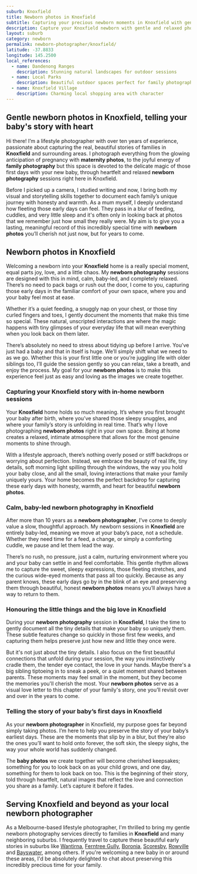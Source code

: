 ```yaml
---
suburb: Knoxfield
title: Newborn photos in Knoxfield
subtitle: Capturing your precious newborn moments in Knoxfield with gentle photography
description: Capture your Knoxfield newborn with gentle and relaxed photography. Newborn sessions are available in your home for maximum comfort and convenience.
layout: suburb
category: newborn
permalink: newborn-photographer/knoxfield/
latitude: -37.8833
longitude: 145.2500
local_references:
  - name: Dandenong Ranges
    description: Stunning natural landscapes for outdoor sessions
  - name: Local Parks
    description: Beautiful outdoor spaces perfect for family photography
  - name: Knoxfield Village
    description: Charming local shopping area with character
---
```


## Gentle newborn photos in Knoxfield, telling your baby's story with heart

Hi there! I’m a lifestyle photographer with over ten years of experience, passionate about capturing the real, beautiful stories of families in **Knoxfield** and surrounding areas. I photograph everything from the glowing anticipation of pregnancy with **maternity photos**, to the joyful energy of **family photography** but this space is devoted to the delicate magic of those first days with your new baby, through heartfelt and relaxed **newborn photography** sessions right here in Knoxfield.

Before I picked up a camera, I studied writing and now, I bring both my visual and storytelling skills together to document each family’s unique journey with honesty and warmth. As a mum myself, I deeply understand how fleeting those early days can feel. They pass in a blur of feeding, cuddles, and very little sleep and it's often only in looking back at photos that we remember just how small they really were. My aim is to give you a lasting, meaningful record of this incredibly special time with **newborn photos** you’ll cherish not just now, but for years to come.

## Newborn photos in Knoxfield

Welcoming a newborn into your **Knoxfield** home is a really special moment, equal parts joy, love, and a little chaos. My **newborn photography** sessions are designed with this in mind, calm, baby-led, and completely relaxed. There’s no need to pack bags or rush out the door, I come to you, capturing those early days in the familiar comfort of your own space, where you and your baby feel most at ease.

Whether it’s a quiet feeding, a snuggly nap on your chest, or those tiny curled fingers and toes, I gently document the moments that make this time so special. These natural, unscripted interactions are where the magic happens with tiny glimpses of your everyday life that will mean everything when you look back on them later.

There’s absolutely no need to stress about tidying up before I arrive. You’ve just had a baby and that in itself is huge. We’ll simply shift what we need to as we go. Whether this is your first little one or you’re juggling life with older siblings too, I’ll guide the session gently so you can relax, take a breath, and enjoy the process. My goal for your **newborn photos** is to make this experience feel just as easy and loving as the images we create together.

### Capturing your Knoxfield story with in-home newborn sessions

Your **Knoxfield** home holds so much meaning. It’s where you first brought your baby after birth, where you’ve shared those sleepy snuggles, and where your family’s story is unfolding in real time. That’s why I love photographing **newborn photos** right in your own space. Being at home creates a relaxed, intimate atmosphere that allows for the most genuine moments to shine through.

With a lifestyle approach, there’s nothing overly posed or stiff backdrops or worrying about perfection. Instead, we embrace the beauty of real life, tiny details, soft morning light spilling through the windows, the way you hold your baby close, and all the small, loving interactions that make your family uniquely yours. Your home becomes the perfect backdrop for capturing these early days with honesty, warmth, and heart for beautiful **newborn photos**.

### Calm, baby-led newborn photography in Knoxfield

After more than 10 years as a **newborn photographer**, I’ve come to deeply value a slow, thoughtful approach. My newborn sessions in **Knoxfield** are entirely baby-led, meaning we move at your baby’s pace, not a schedule. Whether they need time for a feed, a change, or simply a comforting cuddle, we pause and let them lead the way.

There’s no rush, no pressure, just a calm, nurturing environment where you and your baby can settle in and feel comfortable. This gentle rhythm allows me to capture the sweet, sleepy expressions, those fleeting stretches, and the curious wide-eyed moments that pass all too quickly. Because as any parent knows, these early days go by in the blink of an eye and preserving them through beautiful, honest **newborn photos** means you’ll always have a way to return to them.

### Honouring the little things and the big love in Knoxfield

During your **newborn photography** session in **Knoxfield**, I take the time to gently document all the tiny details that make your baby so uniquely them. These subtle features change so quickly in those first few weeks, and capturing them helps preserve just how new and little they once were.

But it's not just about the tiny details. I also focus on the first beautiful connections that unfold during your session, the way you instinctively cradle them, the tender eye contact, the love in your hands. Maybe there's a big sibling tiptoeing in to sneak a peek, or a quiet moment shared between parents. These moments may feel small in the moment, but they become the memories you'll cherish the most. Your **newborn photos** serve as a visual love letter to this chapter of your family's story, one you’ll revisit over and over in the years to come.

### Telling the story of your baby’s first days in Knoxfield

As your **newborn photographer** in Knoxfield, my purpose goes far beyond simply taking photos. I’m here to help you preserve the story of your baby’s earliest days. These are the moments that slip by in a blur, but they’re also the ones you’ll want to hold onto forever, the soft skin, the sleepy sighs, the way your whole world has suddenly changed.

The **baby photos** we create together will become cherished keepsakes; something for you to look back on as your child grows, and one day, something for them to look back on too. This is the beginning of their story, told through heartfelt, natural images that reflect the love and connection you share as a family. Let’s capture it before it fades.

## Serving Knoxfield and beyond as your local newborn photographer

As a Melbourne-based lifestyle photographer, I'm thrilled to bring my gentle newborn photography services directly to families in **Knoxfield** and many neighboring suburbs. I frequently travel to capture these beautiful early stories in suburbs like [Wantirna](newborn-photos/wantirna/), [Ferntree Gully](newborn-photos/ferntree-gully/), [Boronia](newborn-photos/boronia/), [Scoresby](newborn-photos/scoresby/), [Rowville](newborn-photos/rowville/) and [Bayswater](newborn-photos/bayswater/), among others. If you're welcoming a new baby in or around these areas, I'd be absolutely delighted to chat about preserving this incredibly precious time for your family.
